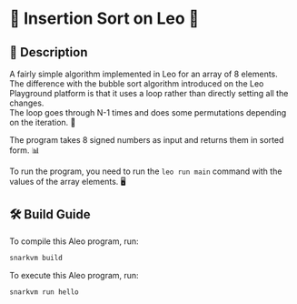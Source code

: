 # 🚀 Insertion Sort on Leo 🚀

## 🧠 Description

A fairly simple algorithm implemented in Leo for an array of 8 elements.\
The difference with the bubble sort algorithm introduced on the Leo Playground platform is that it uses a loop rather than directly setting all the changes.\
The loop goes through N-1 times and does some permutations depending on the iteration. 🔄

The program takes 8 signed numbers as input and returns them in sorted form. 📊

To run the program, you need to run the `leo run main` command with the values of the array elements. 🖥️

## 🛠️ Build Guide

To compile this Aleo program, run:
```bash
snarkvm build
```

To execute this Aleo program, run:
```bash
snarkvm run hello
```
